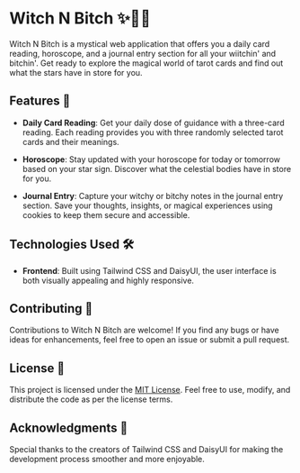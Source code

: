 # Witch N Bitch ✨🧙‍♀️

Witch N Bitch is a mystical web application that offers you a daily card reading, horoscope, and a journal entry section for all your wiitchin' and bitchin'. Get ready to explore the magical world of tarot cards and find out what the stars have in store for you.

## Features 🔮

- **Daily Card Reading**: Get your daily dose of guidance with a three-card reading. Each reading provides you with three randomly selected tarot cards and their meanings.

- **Horoscope**: Stay updated with your horoscope for today or tomorrow based on your star sign. Discover what the celestial bodies have in store for you.

- **Journal Entry**: Capture your witchy or bitchy notes in the journal entry section. Save your thoughts, insights, or magical experiences using cookies to keep them secure and accessible.

## Technologies Used 🛠️

- **Frontend**: Built using Tailwind CSS and DaisyUI, the user interface is both visually appealing and highly responsive.

## Contributing 🤝

Contributions to Witch N Bitch are welcome! If you find any bugs or have ideas for enhancements, feel free to open an issue or submit a pull request.

## License 📜

This project is licensed under the [MIT License](LICENSE). Feel free to use, modify, and distribute the code as per the license terms.

## Acknowledgments 🙏

Special thanks to the creators of Tailwind CSS and DaisyUI for making the development process smoother and more enjoyable.
